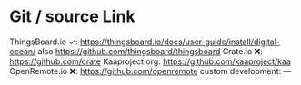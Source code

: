 # Git / source Link

ThingsBoard.io ✓: <https://thingsboard.io/docs/user-guide/install/digital-ocean/> also <https://github.com/thingsboard/thingsboard>
Crate.io ❌: <https://github.com/crate>
Kaaproject.org: <https://github.com/kaaproject/kaa>
OpenRemote.io ❌: <https://github.com/openremote>
custom development: —
